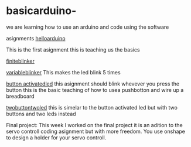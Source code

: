 # basicarduino-

we are learning how to use an arduino and code using the software 

asignments 
[helloarduino](https://create.arduino.cc/editor/whunt29a/039797c1-b686-4826-aefa-956df684e6c4)

This is the first asignment this is teaching us the basics 

[finiteblinker](https://create.arduino.cc/editor/whunt29a/8c1b2f7a-afb3-4ca1-a8f5-3e09e2d51da3)

[variableblinker](https://create.arduino.cc/editor/whunt29a/fb81c968-095a-4b59-93ec-519cb52d06d6)
This makes the led blink 5 times 

[button activatedled](https://create.arduino.cc/editor/whunt29a/856c2f98-83cf-4efc-b6bf-181b266b8af6)
this asignment should blink whevever you press the button this is the basic teaching of how to usea pushbotton and wire up a breadboard 

[twobuttontwoled](https://create.arduino.cc/editor/whunt29a/d2759c3f-77b4-4b45-953e-8ce063efe863)
this is simelar to the button activated led but with two buttons and two leds instead

Final project: This week I worked on the final project it is an adition to the servo controll coding asignment but with more freedom.
You use onshape to design a holder for your servo controll. 
